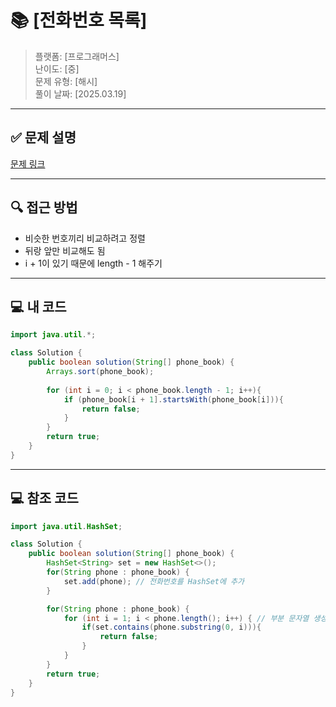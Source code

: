 # 📚 [전화번호 목록]
> 플랫폼: [프로그래머스]  
> 난이도: [중]  
> 문제 유형: [해시]  
> 풀이 날짜: [2025.03.19]

---

## ✅ 문제 설명
[문제 링크](https://school.programmers.co.kr/learn/courses/30/lessons/42577)

---

## 🔍 **접근 방법**
- 비슷한 번호끼리 비교하려고 정렬
- 뒤랑 앞만 비교해도 됨
- i + 1이 있기 때문에 length - 1 해주기

---

## 💻 **내 코드**
```java
import java.util.*;

class Solution {
    public boolean solution(String[] phone_book) {
        Arrays.sort(phone_book);
        
        for (int i = 0; i < phone_book.length - 1; i++){
            if (phone_book[i + 1].startsWith(phone_book[i])){
                return false;
            }
        }
        return true;
    }
}
```
---

## 💻 **참조 코드**
```java
import java.util.HashSet;

class Solution {
    public boolean solution(String[] phone_book) {
        HashSet<String> set = new HashSet<>();
        for(String phone : phone_book) {
            set.add(phone); // 전화번호를 HashSet에 추가
        }

        for(String phone : phone_book) {
            for (int i = 1; i < phone.length(); i++) { // 부분 문자열 생성
                if(set.contains(phone.substring(0, i))){
                    return false;
                }
            }
        }
        return true;
    }
}
```
